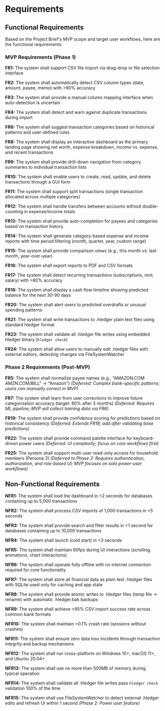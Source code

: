# Requirements

## Functional Requirements

Based on the Project Brief's MVP scope and target user workflows, here are the functional requirements:

### MVP Requirements (Phase 1)

**FR1:** The system shall support CSV file import via drag-drop or file selection interface

**FR2:** The system shall automatically detect CSV column types (date, amount, payee, memo) with >90% accuracy

**FR3:** The system shall provide a manual column mapping interface when auto-detection is uncertain

**FR4:** The system shall detect and warn against duplicate transactions during import

**FR6:** The system shall suggest transaction categories based on historical patterns and user-defined rules

**FR8:** The system shall display an interactive dashboard as the primary landing page showing net worth, expense breakdown, income vs. expense, and recent transactions

**FR9:** The system shall provide drill-down navigation from category summaries to individual transaction lists

**FR10:** The system shall enable users to create, read, update, and delete transactions through a GUI form

**FR11:** The system shall support split transactions (single transaction allocated across multiple categories)

**FR12:** The system shall handle transfers between accounts without double-counting in expense/income totals

**FR13:** The system shall provide auto-completion for payees and categories based on transaction history

**FR14:** The system shall generate category-based expense and income reports with time period filtering (month, quarter, year, custom range)

**FR15:** The system shall provide comparison views (e.g., this month vs. last month, year-over-year)

**FR16:** The system shall export reports to PDF and CSV formats

**FR17:** The system shall detect recurring transactions (subscriptions, rent, salary) with >80% accuracy

**FR18:** The system shall display a cash flow timeline showing predicted balance for the next 30-90 days

**FR20:** The system shall alert users to predicted overdrafts or unusual spending patterns

**FR21:** The system shall write transactions to .hledger plain text files using standard hledger format

**FR23:** The system shall validate all .hledger file writes using embedded hledger binary (`hledger check`)

**FR24:** The system shall allow users to manually edit .hledger files with external editors, detecting changes via FileSystemWatcher

### Phase 2 Requirements (Post-MVP)

**FR5:** The system shall normalize payee names (e.g., "AMAZON.COM AMZN.COM/BILL" → "Amazon") *(Deferred: Complex bank-specific patterns; users can manually correct in MVP)*

**FR7:** The system shall learn from user corrections to improve future categorization accuracy (target: 80% after 3 months) *(Deferred: Requires ML pipeline; MVP will collect training data via FR6)*

**FR19:** The system shall provide confidence scoring for predictions based on historical consistency *(Deferred: Extends FR18; add after validating base predictions)*

**FR22:** The system shall provide command palette interface for keyboard-driven power users *(Deferred: UI complexity; focus on core workflows first)*

**FR25:** The system shall support multi-user read-only access for household members (Persona 3) *(Deferred to Phase 2: Requires authentication, authorization, and role-based UI; MVP focuses on solo power-user workflows)*

## Non-Functional Requirements

**NFR1:** The system shall load the dashboard in <2 seconds for databases containing up to 5,000 transactions

**NFR2:** The system shall process CSV imports of 1,000 transactions in <5 seconds

**NFR3:** The system shall provide search and filter results in <1 second for databases containing up to 10,000 transactions

**NFR4:** The system shall launch (cold start) in <3 seconds

**NFR5:** The system shall maintain 60fps during UI interactions (scrolling, animations, chart interactions)

**NFR6:** The system shall operate fully offline with no internet connection required for core functionality

**NFR7:** The system shall store all financial data as plain text .hledger files with SQLite used only for caching and app state

**NFR8:** The system shall provide atomic writes to .hledger files (temp file → rename) with automatic .hledger.bak backups

**NFR9:** The system shall achieve >95% CSV import success rate across common bank formats

**NFR10:** The system shall maintain <0.1% crash rate (sessions without crashes)

**NFR11:** The system shall ensure zero data loss incidents through transaction integrity and backup mechanisms

**NFR12:** The system shall run cross-platform on Windows 10+, macOS 11+, and Ubuntu 20.04+

**NFR13:** The system shall use no more than 500MB of memory during typical operation

**NFR14:** The system shall validate all .hledger file writes pass `hledger check` validation 100% of the time

**NFR15:** The system shall use FileSystemWatcher to detect external .hledger edits and refresh UI within 1 second *(Phase 2: Power user feature)*
